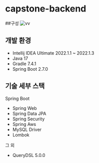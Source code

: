 # capstone-backend

##구성
![vv](https://github.com/2023-Capstone/capstone-back/assets/81796331/d2c4614d-66cd-4bc6-809c-3052dea42ee2)

## 개발 환경

* Intellij IDEA Ultimate 2022.1.1 ~ 2022.1.3
* Java 17
* Gradle 7.4.1
* Spring Boot 2.7.0




## 기술 세부 스택

Spring Boot
* Spring Web
* Spring Data JPA
* Spring Security
* Spring Aws
* MySQL Driver
* Lombok

그 외
* QueryDSL 5.0.0

